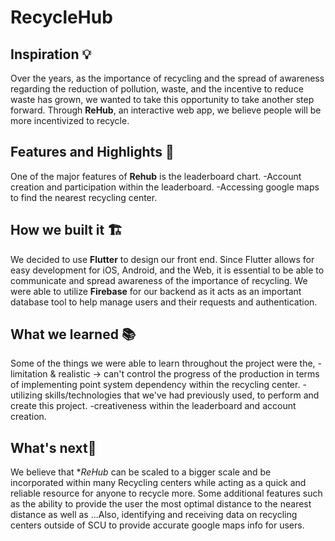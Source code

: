 # RecycleHub
 
## **Inspiration** 💡

Over the years, as the importance of recycling and the spread of awareness regarding the reduction of pollution, waste, and the incentive to reduce waste has grown, we wanted to take this opportunity to take another step forward. Through **ReHub**, an interactive web app, we believe people will be more incentivized to recycle.  

## **Features and Highlights** 🔧
 
One of the major features of **Rehub** is the leaderboard chart. 
-Account creation and participation within the leaderboard. 
-Accessing google maps to find the nearest recycling center. 

## **How we built it** 🏗️

We decided to use **Flutter** to design our front end. Since Flutter allows for easy development for iOS, Android, and the Web, it is essential to be able to communicate and spread awareness of the importance of recycling. We were able to utilize **Firebase** for our backend as it acts as an important database tool to help manage users and their requests and authentication.  

## **What we learned** 📚

Some of the things we were able to learn throughout the project were the, 
-limitation & realistic -> can't control the progress of the production in terms of implementing point system dependency within the recycling center. 
-utilizing skills/technologies that we've had previously used, to perform and create this project. 
-creativeness within the leaderboard and account creation.  

## **What's next**🔮

We believe that **ReHub* can be scaled to a bigger scale and be incorporated within many Recycling centers while acting as a quick and reliable resource for anyone to recycle more. Some additional features such as the ability to provide the user the most optimal distance to the nearest distance as well as ...Also, identifying and receiving data on recycling centers outside of SCU to provide accurate google maps info for users.  
